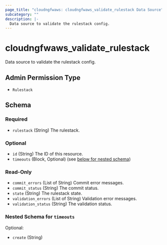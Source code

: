 ```yaml
---
page_title: "cloudngfwaws: cloudngfwaws_validate_rulestack Data Source"
subcategory: ""
description: |-
  Data source to validate the rulestack config.
---
```


# cloudngfwaws_validate_rulestack

Data source to validate the rulestack config.


## Admin Permission Type

* `Rulestack`





<!-- schema generated by tfplugindocs -->
## Schema

### Required

- `rulestack` (String) The rulestack.

### Optional

- `id` (String) The ID of this resource.
- `timeouts` (Block, Optional) (see [below for nested schema](#nestedblock--timeouts))

### Read-Only

- `commit_errors` (List of String) Commit error messages.
- `commit_status` (String) The commit status.
- `state` (String) The rulestack state.
- `validation_errors` (List of String) Validation error messages.
- `validation_status` (String) The validation status.

<a id="nestedblock--timeouts"></a>
### Nested Schema for `timeouts`

Optional:

- `create` (String)
